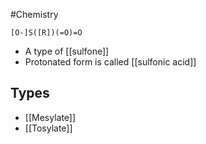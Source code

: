 #Chemistry
```smiles
[O-]S([R])(=O)=O
```
* A type of [[sulfone]]
* Protonated form is called [[sulfonic acid]]
## Types
* [[Mesylate]]
* [[Tosylate]]
